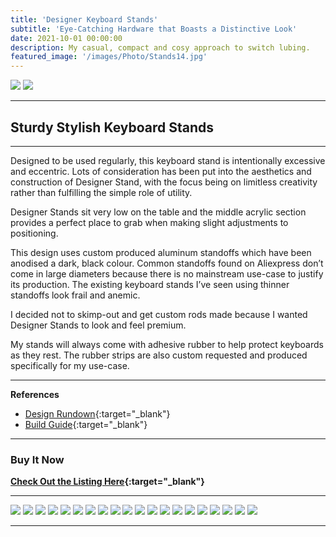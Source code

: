 ```yaml
---
title: 'Designer Keyboard Stands'
subtitle: 'Eye-Catching Hardware that Boasts a Distinctive Look'
date: 2021-10-01 00:00:00
description: My casual, compact and cosy approach to switch lubing.
featured_image: '/images/Photo/Stands14.jpg'
---
```


<div class="gallery" data-columns="2">
	<img src="/images/Photo/Stands14.jpg">
	<img src="/images/Photo/Stands3.jpg">
</div>

--- 

## Sturdy Stylish Keyboard Stands

---

Designed to be used regularly, this keyboard stand is intentionally excessive and eccentric. Lots of consideration has been put into the aesthetics and construction of Designer Stand, with the focus being on limitless creativity rather than fulfilling the simple role of utility.

Designer Stands sit very low on the table and the middle acrylic section provides a perfect place to grab when making slight adjustments to positioning.

This design uses custom produced aluminum standoffs which have been anodised a dark, black colour.
Common standoffs found on Aliexpress don’t come in large diameters because there is no mainstream use-case to justify its production. The existing keyboard stands I’ve seen using thinner standoffs look frail and anemic.


I decided not to skimp-out and get custom rods made because I wanted Designer Stands to look and feel premium. 

My stands will always come with adhesive rubber to help protect keyboards as they rest. The rubber strips are also custom requested and produced specifically for my use-case. 

---

**References**
* [Design Rundown](https://imgur.com/a/JMkxqna){:target="_blank"}
* [Build Guide](https://imgur.com/a/m4tU9Ws){:target="_blank"}

---

### Buy It Now

**[Check Out the Listing Here](https://dailyclack.com/products/designer-keyboard-stand){:target="_blank"}**

--- 

<div class="gallery" data-columns="3">
	<img src="/images/Photo/stands2.jpg">
	<img src="/images/Photo/stands16.jpg">
	<img src="/images/Photo/stands18.jpg">
	<img src="/images/Photo/stands4.jpg">
	<img src="/images/Photo/stands5.jpg">
	<img src="/images/Photo/stands6.jpg">
	<img src="/images/Photo/stands7.jpg">
	<img src="/images/Photo/stands12.jpg">
	<img src="/images/Photo/stands13.jpg">
	<img src="/images/Photo/stands17.jpg">
	<img src="/images/Photo/stands19.jpg">
	<img src="/images/Photo/stands20.jpg">
	<img src="/images/Photo/stands21.jpg">
	<img src="/images/Photo/stands22.jpg">
	<img src="/images/Photo/stands23.jpg">
	<img src="/images/Photo/stands24.jpg">
	<img src="/images/Photo/stands8.jpg">
	<img src="/images/Photo/stands9.jpg">
	<img src="/images/Photo/stands10.jpg">
	<img src="/images/Photo/stands11.jpg">
	

	
</div>

---